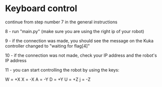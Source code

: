 
Keyboard control
=======================================
continue from step number 7 in the general instructions

8 - run "main.py" (make sure you are using the right ip of your robot)

9 - if the connection was made, you should see the message on the Kuka controller changed to "waiting for flag[4]"

10 - if the connection was not made, check your IP address and the robot's IP address

11 - you can start controlling the robot by using the keys:

W = +X
X = -X
A = -Y
D = +Y
U = +Z
j = -Z

